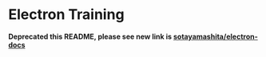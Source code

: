 Electron Training
=================

**Deprecated this README, please see new link is [sotayamashita/electron-docs](https://github.com/sotayamashita/electron-docs)**
